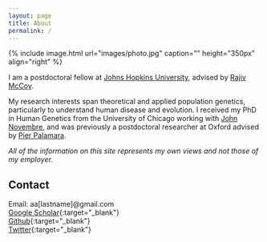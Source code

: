 ```yaml
---
layout: page
title: About
permalink: /
---
```


{% include image.html url="images/photo.jpg" caption="" height="350px" align="right" %}

I am a postdoctoral fellow at [Johns Hopkins University](https://bio.jhu.edu/),  advised by [Rajiv McCoy](https://mccoy-lab.org/). 

My research interests span theoretical and applied population genetics, particularly to understand human disease and evolution. I received my PhD in Human Genetics from the University of Chicago working with [John Novembre](http://jnpopgen.org/), and was previously a postdoctoral researcher at Oxford advised by [Pier Palamara](https://palamaralab.github.io).

*All of the information on this site represents my own views and not those of my employer.*

## Contact

Email: aa[lastname]@gmail.com<br/>
[Google Scholar]{:target="_blank"} <br/> 
[Github]{:target="_blank"} <br/>
[Twitter]{:target="_blank"} <br/> 


[Twitter]: https://twitter.com/aabiddanda 
[Github]: https://github.com/aabiddanda
[Google Scholar]: https://scholar.google.com/citations?user=BWVZXhgAAAAJ&hl=en
